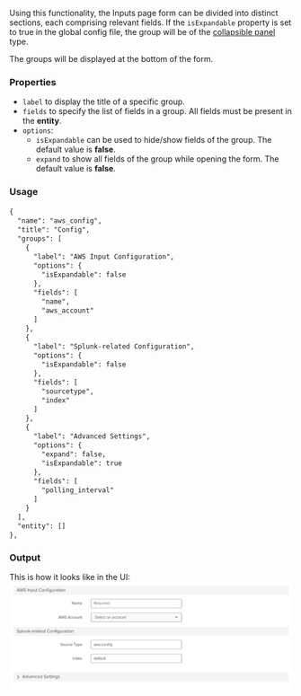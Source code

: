 Using this functionality, the Inputs page form can be divided into distinct sections, each comprising relevant fields. If the `isExpandable` property is set to true in the global config file, the group will be of the [collapsible panel](https://splunkui.splunk.com/Packages/react-ui/CollapsiblePanel) type. 

The groups will be displayed at the bottom of the form.

### Properties
- `label` to display the title of a specific group.
- `fields` to specify the list of fields in a group. All fields must be present in the **entity**.
- `options`:
    - `isExpandable` can be used to hide/show fields of the group. The default value is **false**.
    - `expand` to show all fields of the group while opening the form. The default value is **false**.
    
### Usage
```
{
  "name": "aws_config",
  "title": "Config",
  "groups": [
    {
      "label": "AWS Input Configuration",
      "options": {
        "isExpandable": false
      },
      "fields": [
        "name",
        "aws_account"
      ]
    },
    {
      "label": "Splunk-related Configuration",
      "options": {
        "isExpandable": false
      },
      "fields": [
        "sourcetype",
        "index"
      ]
    },
    {
      "label": "Advanced Settings",
      "options": {
        "expand": false,
        "isExpandable": true
      },
      "fields": [
        "polling_interval"
      ]
    }
  ],
  "entity": []
},
```
### Output
This is how it looks like in the UI:
![image](../images/advanced/groups_feature.png)
